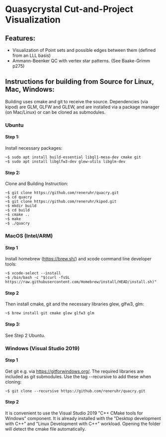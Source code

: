 # Quasycrystal Cut-and-Project Visualization

## Features:

- Visualization of Point sets and possible edges between them (defined from an LLL basis)
- Ammann-Beenker QC with vertex star patterns. (See Baake-Grimm p275)

## Instructions for building from Source for Linux, Mac, Windows:

Building uses cmake and git to receive the source. Dependencies (via kipod) are GLM, GLFW and GLEW, and are installed via a package manager (on Mac/Linux) or can be cloned as submodules.

### Ubuntu

#### Step 1:
Install necessary packages:

```console
~$ sudo apt install build-essential libgl1-mesa-dev cmake git 
~$ sudo apt install libglfw3-dev glew-utils libglm-dev
```

#### Step 2: 
Clone and Building Instruction:

```console
~$ git clone https://github.com/reneruhr/quacry.git
~$ cd quacry
~$ git clone https://github.com/reneruhr/kipod.git
~$ mkdir build
~$ cd build
~$ cmake ..
~$ make
~$ ./quacry
```


### MacOS (Intel/ARM)

#### Step 1
Install homebrew (https://brew.sh/) and xcode command line developer tools:

```console
~$ xcode-select --install
~$ /bin/bash -c "$(curl -fsSL https://raw.githubusercontent.com/Homebrew/install/HEAD/install.sh)"
```
#### Step 2
Then install cmake, git and the necessary libraries glew, glfw3, glm:

```console
~$ brew install git cmake glew glfw3 glm
```

#### Step 3: 
See Step 2 Ubuntu.


### Windows (Visual Studio 2019)

#### Step 1
Get git e.g. via https://gitforwindows.org/.
The required libraries are included as git submodules. Use the tag --recursive to add these when cloning:

```console
~$ git clone --recursive https://github.com/reneruhr/quacry.git
```

#### Step 2
It is convenient to use the Visual Studio 2019 "C++ CMake tools for Windows" component. It is already installed with the 
"Desktop development with C++" and "Linux Development with C++" workload.
Opening the folder will detect the cmake file automatically.

